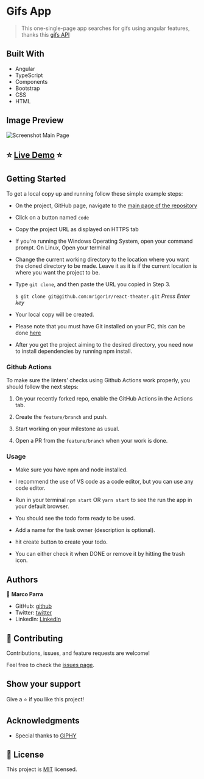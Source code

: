 # Gifs App

> This one-single-page app searches for gifs using angular features, thanks this [gifs API](https://developers.giphy.com/)


## Built With

- Angular
- TypeScript
- Components
- Bootstrap
- CSS
- HTML

## Image Preview
![Screenshot Main Page](./src/assets/images/capture.png)

## :star: [Live Demo](https://wonderful-blini-282bec.netlify.app/) :star:


## Getting Started

To get a local copy up and running follow these simple example steps:

- On the project, GitHub page, navigate to the [main page of the repository](https://github.com/mrigorir/angularGifsApp)

- Click on a button named `code`

- Copy the project URL as displayed on HTTPS tab

- If you're running the Windows Operating System, open your command prompt. On Linux, Open your terminal

- Change the current working directory to the location where you want the cloned directory to be made. Leave it as it is if the current location is where you want the project to be.

- Type `git clone`, and then paste the URL you copied in Step 3.<br>

  `$ git clone git@github.com:mrigorir/react-theater.git` <em>Press Enter key</em><br>

- Your local copy will be created.

- Please note that you must have Git installed on your PC, this can be done [here](https://gist.github.com/derhuerst/1b15ff4652a867391f03)

- After you get the project aiming to the desired directory, you need now to install dependencies by running npm install.


### Github Actions

To make sure the linters' checks using Github Actions work properly, you should follow the next steps:

1. On your recently forked repo, enable the GitHub Actions in the Actions tab.
   
2. Create the `feature/branch` and push.
   
3. Start working on your milestone as usual.
   
4. Open a PR from the `feature/branch` when your work is done.

### Usage 

- Make sure you have npm and node installed.

- I recommend the use of VS code as a code editor, but you can use any code editor.

- Run in your terminal `npm start` OR `yarn start` to see the run the app in your default browser.

- You should see the todo form ready to be used.

- Add a name for the task owner (description is optional).

- hit create button to create your todo.

- You can either check it when DONE or remove it by hitting the trash icon.


## Authors

👤 **Marco Parra**

- GitHub: [github](https://github.com/mrigorir)
- Twitter: [twitter](https://twitter.com/marcoparra311)
- LinkedIn: [LinkedIn](https://www.linkedin.com/in/marco-alonso-parra/)


## 🤝 Contributing

Contributions, issues, and feature requests are welcome!

Feel free to check the [issues page](issues/).

## Show your support

Give a ⭐️ if you like this project!

## Acknowledgments

- Special thanks to [GIPHY](https://developers.giphy.com/)
  

## 📝 License

This project is [MIT](lic.url) licensed.
